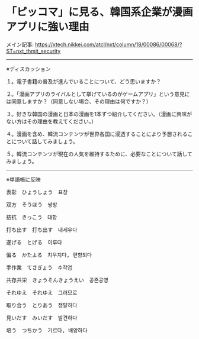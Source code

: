「ピッコマ」に見る、韓国系企業が漫画アプリに強い理由
=============

メイン記事: https://xtech.nikkei.com/atcl/nxt/column/18/00086/00068/?ST=nxt_thmit_security

---------------------------------------

※ディスカッション

１。電子書籍の普及が進んでいることについて、どう思いますか？

２。「漫画アプリのライバルとして挙げているのがゲームアプリ」という意見には同意しますか？（同意しない場合、その理由は何ですか？）

３。好きな韓国の漫画と日本の漫画を1本ずつ紹介してください。（漫画に興味がない方はその理由を教えてください。）

４。漫画を含め、韓流コンテンツが世界各国に浸透することにより予想されることについて話してみましょう。

５。韓流コンテンツが現在の人気を維持するために、必要なことについて話してみましょう。

---------------------------------------

※単語帳に反映
<pre>
表彰　ひょうしょう　표창
</pre>
<pre>
双方　そうほう　쌍방
</pre>
<pre>
拮抗　きっこう　대항
</pre>
<pre>
打ち出す　打ち出す　내세우다
</pre>
<pre>
遂げる　とげる　이루다
</pre>
<pre>
偏る　かたよる　치우치다, 편향되다
</pre>
<pre>
手作業　てさぎょう　수작업
</pre>
<pre>
共存共栄　きょうそんきょうえい　공존공영
</pre>
<pre>
それゆえ　それゆえ　그러므로
</pre>
<pre>
取り合う　とりあう　쟁탈하다
</pre>
<pre>
見いだす　みいだす　발견하다
</pre>
<pre>
培う　つちかう　기르다, 배양하다
</pre>